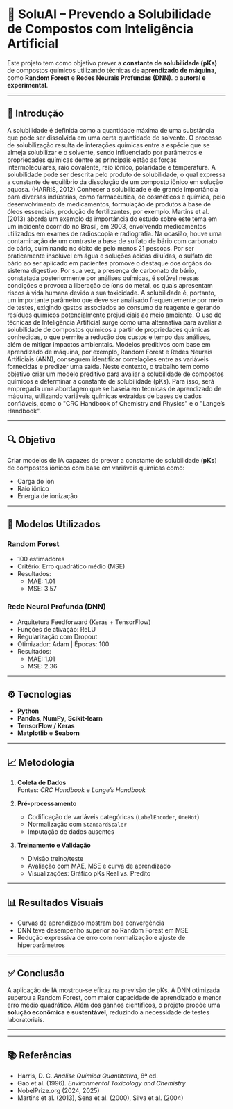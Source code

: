# 🧪 SoluAI – Prevendo a Solubilidade de Compostos com Inteligência Artificial

Este projeto tem como objetivo prever a **constante de solubilidade (pKs)** de compostos químicos utilizando técnicas de **aprendizado de máquina**, como **Random Forest** e **Redes Neurais Profundas (DNN)**. o **autoral e experimental**.

---

## 📌 Introdução

A solubilidade é definida como a quantidade máxima de uma substância que pode ser dissolvida em uma certa quantidade de solvente. O processo de solubilização resulta de interações químicas entre a espécie que se almeja solubilizar e o solvente, sendo influenciado por parâmetros e propriedades químicas dentre as principais estão as forças intermoleculares, raio covalente, raio iônico, polaridade e temperatura. A solubilidade pode ser descrita pelo produto de solubilidade, o qual expressa a constante de equilíbrio da dissolução de um composto iônico em solução aquosa. (HARRIS, 2012)
	Conhecer a solubilidade é de grande importância para diversas indústrias, como farmacêutica, de cosméticos e química, pelo desenvolvimento de medicamentos, formulação de produtos à base de óleos essenciais, produção de fertilizantes, por exemplo. Martins et al. (2013) aborda um exemplo da importância do estudo sobre este tema em um incidente ocorrido no Brasil, em 2003, envolvendo medicamentos utilizados em exames de radioscopia e radiografia. Na ocasião, houve uma contaminação de um contraste a base de sulfato de bário com carbonato de bário, culminando no óbito de pelo menos 21 pessoas. Por ser praticamente insolúvel em água e soluções ácidas diluídas, o sulfato de bário ao ser aplicado em pacientes promove o destaque dos órgãos do sistema digestivo. Por sua vez, a presença de carbonato de bário, constatada posteriormente por análises químicas, é solúvel nessas condições e provoca a liberação de íons do metal, os quais apresentam riscos à vida humana devido a sua toxicidade. 
	A solubilidade é, portanto, um importante parâmetro que deve ser analisado frequentemente por meio de testes, exigindo gastos associados ao consumo de reagente e gerando resíduos químicos potencialmente prejudiciais ao meio ambiente. O uso de técnicas de Inteligência Artificial surge como uma alternativa para avaliar a solubilidade de compostos químicos a partir de propriedades químicas conhecidas, o que permite a redução dos custos e tempo das análises, além de mitigar impactos ambientais. Modelos preditivos com base em aprendizado de máquina, por exemplo, Random Forest e Redes Neurais Artificiais (ANN), conseguem identificar correlações entre as variáveis fornecidas e predizer uma saída. 
	Neste contexto, o trabalho tem como objetivo criar um modelo preditivo para avaliar a solubilidade de compostos químicos e determinar a constante de solubilidade (pKs). Para isso, será empregada uma abordagem que se baseia em técnicas de aprendizado de máquina, utilizando variáveis químicas extraídas de bases de dados confiáveis, como o "CRC Handbook of Chemistry and Physics" e o "Lange’s Handbook".

---

## 🔍 Objetivo

Criar modelos de IA capazes de prever a constante de solubilidade (**pKs**) de compostos iônicos com base em variáveis químicas como:

- Carga do íon
- Raio iônico
- Energia de ionização

---

## 🧠 Modelos Utilizados

### Random Forest
- 100 estimadores
- Critério: Erro quadrático médio (MSE)
- Resultados:  
  - MAE: 1.01  
  - MSE: 3.57

### Rede Neural Profunda (DNN)
- Arquitetura Feedforward (Keras + TensorFlow)
- Funções de ativação: ReLU
- Regularização com Dropout
- Otimizador: Adam | Épocas: 100
- Resultados:  
  - MAE: 1.01  
  - MSE: 2.36

---

## ⚙️ Tecnologias

- **Python**
- **Pandas**, **NumPy**, **Scikit-learn**
- **TensorFlow / Keras**
- **Matplotlib** e **Seaborn**

---

## 📈 Metodologia

1. **Coleta de Dados**  
   Fontes: *CRC Handbook* e *Lange’s Handbook*

2. **Pré-processamento**  
   - Codificação de variáveis categóricas (`LabelEncoder`, `OneHot`)
   - Normalização com `StandardScaler`
   - Imputação de dados ausentes

3. **Treinamento e Validação**  
   - Divisão treino/teste
   - Avaliação com MAE, MSE e curva de aprendizado
   - Visualizações: Gráfico pKs Real vs. Predito

---

## 📊 Resultados Visuais

- Curvas de aprendizado mostram boa convergência
- DNN teve desempenho superior ao Random Forest em MSE
- Redução expressiva de erro com normalização e ajuste de hiperparâmetros

---

## ✅ Conclusão

A aplicação de IA mostrou-se eficaz na previsão de pKs. A DNN otimizada superou a Random Forest, com maior capacidade de aprendizado e menor erro médio quadrático. Além dos ganhos científicos, o projeto propõe uma **solução econômica e sustentável**, reduzindo a necessidade de testes laboratoriais.

---


---

## 📚 Referências

- Harris, D. C. *Análise Química Quantitativa*, 8ª ed.  
- Gao et al. (1996). *Environmental Toxicology and Chemistry*  
- NobelPrize.org (2024, 2025)  
- Martins et al. (2013), Sena et al. (2000), Silva et al. (2004)  
